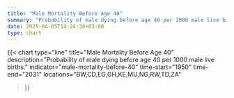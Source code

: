 ```yaml
---
title: "Male Mortality Before Age 40"
summary: "Probability of male dying before age 40 per 1000 male live births"
date: 2025-04-05T14:24:38+03:00
type: chart
---
```


{{< chart
    type="line"
    title="Male Mortality Before Age 40"
    description="Probability of male dying before age 40 per 1000 male live births."
    indicator="male-mortality-before-40"
    time-start="1950"
    time-end="2031"
    locations="BW,CD,EG,GH,KE,MU,NG,RW,TD,ZA"
>}}

